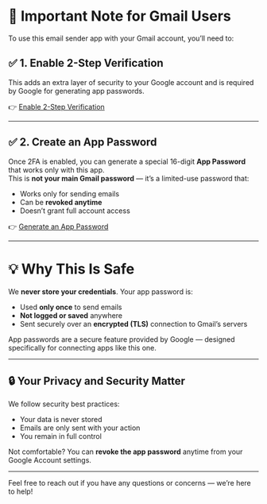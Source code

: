 # 🔐 Important Note for Gmail Users

To use this email sender app with your Gmail account, you’ll need to:

## ✅ 1. Enable 2-Step Verification  
This adds an extra layer of security to your Google account and is required by Google for generating app passwords.

👉 [Enable 2-Step Verification](https://myaccount.google.com/security)

---

## ✅ 2. Create an App Password  
Once 2FA is enabled, you can generate a special 16-digit **App Password** that works only with this app.  
This is **not your main Gmail password** — it’s a limited-use password that:

- Works only for sending emails
- Can be **revoked anytime**
- Doesn’t grant full account access

👉 [Generate an App Password](https://myaccount.google.com/apppasswords)

---

# 💡 Why This Is Safe

We **never store your credentials**. Your app password is:

- Used **only once** to send emails
- **Not logged or saved** anywhere
- Sent securely over an **encrypted (TLS)** connection to Gmail’s servers

App passwords are a secure feature provided by Google — designed specifically for connecting apps like this one.

---

## 🔒 Your Privacy and Security Matter

We follow security best practices:

- Your data is never stored
- Emails are only sent with your action
- You remain in full control

Not comfortable? You can **revoke the app password** anytime from your Google Account settings.

---

Feel free to reach out if you have any questions or concerns — we’re here to help!
